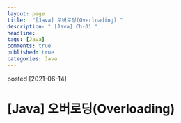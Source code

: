 ```yaml
---
layout: page
title:  "[Java] 오버로딩(Overloading) "
description: " [Java] Ch-01 "
headline: 
tags: [Java]
comments: true
published: true
categories: Java
---
```

posted [2021-06-14] 

# [Java] 오버로딩(Overloading)
